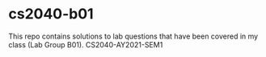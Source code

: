 # cs2040-b01
This repo contains solutions to lab questions that have been covered in my class (Lab Group B01). CS2040-AY2021-SEM1
